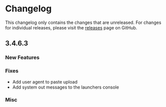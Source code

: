 # Changelog

This changelog only contains the changes that are unreleased. For changes for individual releases, please visit the
[releases](https://github.com/ATLauncher/ATLauncher/releases) page on GitHub.

## 3.4.6.3

### New Features

### Fixes
- Add user agent to paste upload
- Add system out messages to the launchers console

### Misc
